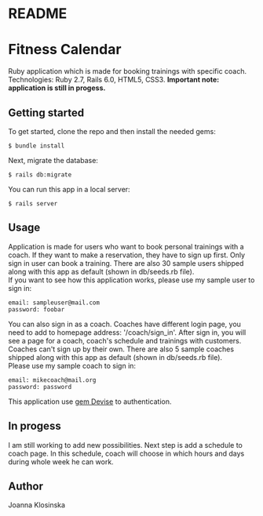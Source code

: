 # README

# Fitness Calendar

Ruby application which is made for booking trainings with specific coach. <br>
Technologies: Ruby 2.7, Rails 6.0, HTML5, CSS3.
<b>Important note: application is still in progess.</b>


## Getting started
To get started, clone the repo and then install the needed gems:
```
$ bundle install
```
Next, migrate the database:
```
$ rails db:migrate
```
You can run this app in a local server:
```
$ rails server
```

## Usage
Application is made for users who want to book personal trainings with a coach. If they want to make a reservation, they have to sign up first. Only sign in user can book a training. There are also 30 sample users shipped along with this app as default (shown in db/seeds.rb file).<br>
If you want to see how this application works, please use my sample user to sign in:
```
email: sampleuser@mail.com
password: foobar
```
You can also sign in as a coach. Coaches have different login page, you need to add to homepage address: '/coach/sign_in'. After sign in, you will see a page for a coach, coach's schedule and trainings with customers. Coaches can't sign up by their own. There are also 5 sample coaches shipped along with this app as default (shown in db/seeds.rb file). <br>
Please use my sample coach to sign in:
```
email: mikecoach@mail.org
password: password
```
This application use [gem Devise](https://github.com/heartcombo/devise) to authentication.

## In progess
I am still working to add new possibilities. Next step is add a schedule to coach page. In this schedule, coach will choose in which hours and days during whole week he can work.

## Author
Joanna Klosinska
